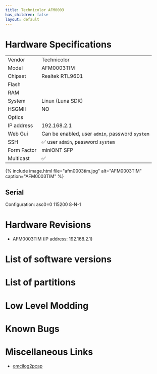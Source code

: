 ```yaml
---
title: Technicolor AFM0003
has_children: false
layout: default
---
```


# Hardware Specifications

|             |                                                 |
| ----------- | ----------------------------------------------- |
| Vendor      | Technicolor                                     |
| Model       | AFM0003TIM                                      |
| Chipset     | Realtek RTL9601                                 |
| Flash       |                                                 |
| RAM         |                                                 |
| System      | Linux (Luna SDK)                                |
| HSGMII      | NO                                              |
| Optics      |                                                 |
| IP address  | 192.168.2.1                                     |
| Web Gui     | Can be enabled, user `admin`, password `system` |
| SSH         | ✅ user `admin`, password `system`              |
| Form Factor | miniONT SFP                                     |
| Multicast   | ✅                                             |

{% include image.html file="afm0003tim.jpg" alt="AFM0003TIM" caption="AFM0003TIM" %}

## Serial

Configuration: asc0=0 115200 8-N-1

# Hardware Revisions

- AFM0003TIM (IP address: 192.168.2.1)
 
# List of software versions
 
# List of partitions 

# Low Level Modding

# Known Bugs

# Miscellaneous Links

- [omcilog2pcap](https://github.com/ADeltaX/omcilog2pcap)
